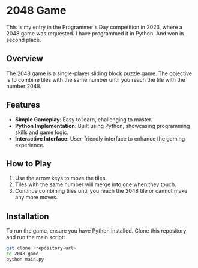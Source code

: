 # 2048 Game

This is my entry in the Programmer's Day competition in 2023, where a 2048 game was requested. I have programmed it in Python.
And won in second place.

## Overview

The 2048 game is a single-player sliding block puzzle game. The objective is to combine tiles with the same number until you reach the tile with the number 2048.


## Features

- **Simple Gameplay**: Easy to learn, challenging to master.
- **Python Implementation**: Built using Python, showcasing programming skills and game logic.
- **Interactive Interface**: User-friendly interface to enhance the gaming experience.

## How to Play

1. Use the arrow keys to move the tiles.
2. Tiles with the same number will merge into one when they touch.
3. Continue combining tiles until you reach the 2048 tile or cannot make any more moves.

## Installation

To run the game, ensure you have Python installed. Clone this repository and run the main script:

```bash
git clone <repository-url>
cd 2048-game
python main.py
